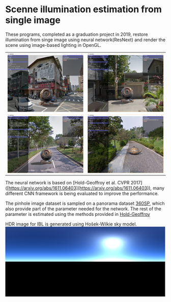 # Scenne illumination estimation from single image
  These programs, completed as a graduation project in 2019, restore illumination from singe image using neural network(ResNext) and render the scene using image-based lighting in OpenGL.


|     |   |
|  ----  | ----  |
| ![image](https://github.com/CyxFTS/Scenne-illumination-estimation-from-single-image/blob/master/pic/2.png)  | ![image](https://github.com/CyxFTS/Scenne-illumination-estimation-from-single-image/blob/master/pic/3.png) |
| ![image](https://github.com/CyxFTS/Scenne-illumination-estimation-from-single-image/blob/master/pic/4.png)  | ![image](https://github.com/CyxFTS/Scenne-illumination-estimation-from-single-image/blob/master/pic/5.png) |

  The neural network is based on [Hold-Geoffroy et al. CVPR 2017] ([https://arxiv.org/abs/1611.06403](https://arxiv.org/abs/1611.06403)), many different CNN framework is being evaluated to improve the performance.

  The pinhole image dataset is sampled on a panorama dataset [360SP](https://cgv.cs.nthu.edu.tw/projects/360SP), which also provide part of the parameter needed for the network. The rest of the parameter is estimated using the methods provided in [Hold-Geoffroy](https://arxiv.org/abs/1611.06403)

  HDR image for IBL is generated using Hošek-Wilkie sky model.
  ![image](https://github.com/CyxFTS/Scenne-illumination-estimation-from-single-image/blob/master/pic/1.png)


